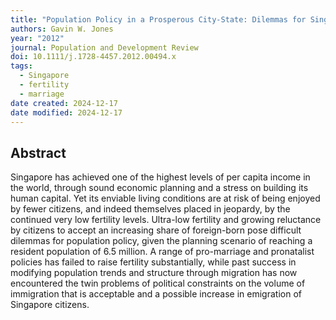 ```yaml
---
title: "Population Policy in a Prosperous City-State: Dilemmas for Singapore"
authors: Gavin W. Jones
year: "2012"
journal: Population and Development Review
doi: 10.1111/j.1728-4457.2012.00494.x
tags:
  - Singapore
  - fertility
  - marriage
date created: 2024-12-17
date modified: 2024-12-17
---
```


## Abstract

Singapore has achieved one of the highest levels of per capita income in the world, through sound economic planning and a stress on building its human capital. Yet its enviable living conditions are at risk of being enjoyed by fewer citizens, and indeed themselves placed in jeopardy, by the continued very low fertility levels. Ultra-low fertility and growing reluctance by citizens to accept an increasing share of foreign-born pose difficult dilemmas for population policy, given the planning scenario of reaching a resident population of 6.5 million. A range of pro-marriage and pronatalist policies has failed to raise fertility substantially, while past success in modifying population trends and structure through migration has now encountered the twin problems of political constraints on the volume of immigration that is acceptable and a possible increase in emigration of Singapore citizens.
